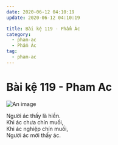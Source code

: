 ```yaml
---
date: 2020-06-12 04:10:19
update: 2020-06-12 04:10:19

title: Bài kệ 119 - Phẩm Ác
category:
  - pham-ac
  - Phẩm Ác
tag:
  - pham-ac
---
```


# Bài kệ 119 - Pham Ac

![An image](/img/pham-ac/pham-ac-119.jpg)

Người ác thấy là hiền.<br>Khi ác chưa chín muồi,<br>Khi ác nghiệp chín muồi,<br>Người ác mới thấy ác.<br>
